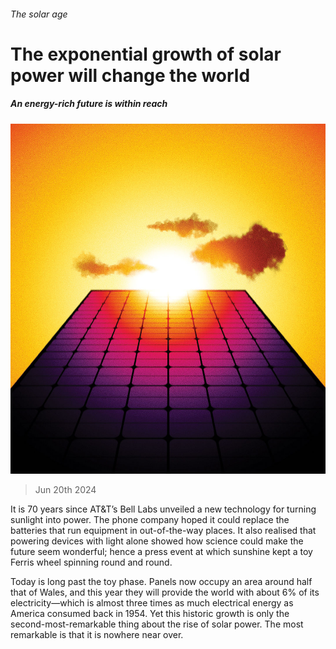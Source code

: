 ###### The solar age

# The exponential growth of solar power will change the world 

##### An energy-rich future is within reach 

![image](images/20240622_LDD001_FH.jpg) 

> Jun 20th 2024 

It is 70 years since AT&amp;T’s Bell Labs unveiled a new technology for turning sunlight into power. The phone company hoped it could replace the batteries that run equipment in out-of-the-way places. It also realised that powering devices with light alone showed how science could make the future seem wonderful; hence a press event at which sunshine kept a toy Ferris wheel spinning round and round. 

Today  is long past the toy phase. Panels now occupy an area around half that of Wales, and this year they will provide the world with about 6% of its electricity—which is almost three times as much electrical energy as America consumed back in 1954. Yet this historic growth is only the second-most-remarkable thing about the rise of solar power. The most remarkable is that it is nowhere near over. 

